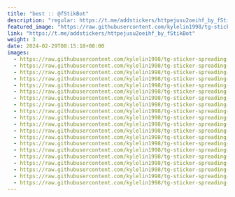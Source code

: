 ```yaml
---
title: "best :: @fStikBot"
description: "regular: https://t.me/addstickers/httpejusu2oeihf_by_fStikBot"
featured_image: "https://raw.githubusercontent.com/kylelin1998/tg-sticker-spreading-worldwide-images/main/img/d4ec2c6e-2ced-4d96-aab8-44f918a7cbe3.jpg"
link: "https://t.me/addstickers/httpejusu2oeihf_by_fStikBot"
weight: 3
date: 2024-02-29T08:15:18+08:00
images:
  - https://raw.githubusercontent.com/kylelin1998/tg-sticker-spreading-worldwide-images/main/img/d4ec2c6e-2ced-4d96-aab8-44f918a7cbe3.jpg
  - https://raw.githubusercontent.com/kylelin1998/tg-sticker-spreading-worldwide-images/main/img/8e37a3b1-a7ad-4b3d-b936-0fee7e419d2e.jpg
  - https://raw.githubusercontent.com/kylelin1998/tg-sticker-spreading-worldwide-images/main/img/79195dc6-2dcb-4002-82e2-d7e2f64d6fbf.jpg
  - https://raw.githubusercontent.com/kylelin1998/tg-sticker-spreading-worldwide-images/main/img/bd14ce2d-4188-43ab-81a6-8c813aa93dc5.jpg
  - https://raw.githubusercontent.com/kylelin1998/tg-sticker-spreading-worldwide-images/main/img/b3bbaec6-2398-4025-87c6-f532d6489c7a.jpg
  - https://raw.githubusercontent.com/kylelin1998/tg-sticker-spreading-worldwide-images/main/img/ab79c2f4-eab3-43a4-bf5e-729c6ec84fbf.jpg
  - https://raw.githubusercontent.com/kylelin1998/tg-sticker-spreading-worldwide-images/main/img/72758f07-f133-43c0-b2cd-ae0584d481c3.jpg
  - https://raw.githubusercontent.com/kylelin1998/tg-sticker-spreading-worldwide-images/main/img/d9c3d3d5-b274-47f8-8120-3a25913328ef.jpg
  - https://raw.githubusercontent.com/kylelin1998/tg-sticker-spreading-worldwide-images/main/img/7f90602c-e4b1-4c54-91ce-c9f36038339d.jpg
  - https://raw.githubusercontent.com/kylelin1998/tg-sticker-spreading-worldwide-images/main/img/2fc3c307-6330-4136-824e-65742f7a2aec.jpg
  - https://raw.githubusercontent.com/kylelin1998/tg-sticker-spreading-worldwide-images/main/img/5ac1a95e-b4f3-4b73-adcd-c7b3a8f395e2.jpg
  - https://raw.githubusercontent.com/kylelin1998/tg-sticker-spreading-worldwide-images/main/img/9ad59fa2-ef6f-4eec-9014-6f22980e6e56.jpg
  - https://raw.githubusercontent.com/kylelin1998/tg-sticker-spreading-worldwide-images/main/img/45c97013-34ce-4f53-b2e3-c2bdc0271c87.jpg
  - https://raw.githubusercontent.com/kylelin1998/tg-sticker-spreading-worldwide-images/main/img/0237970c-d1b2-49ad-8fe0-0d5dcad0acf2.jpg
  - https://raw.githubusercontent.com/kylelin1998/tg-sticker-spreading-worldwide-images/main/img/ed68192b-6c8e-45f7-b7b2-7515284ebb2a.jpg
  - https://raw.githubusercontent.com/kylelin1998/tg-sticker-spreading-worldwide-images/main/img/77dcddb3-e150-441e-bf42-4458f7b2f748.jpg
  - https://raw.githubusercontent.com/kylelin1998/tg-sticker-spreading-worldwide-images/main/img/3904ef2a-f55a-42c0-9dd6-0ad9eadc2a78.jpg
  - https://raw.githubusercontent.com/kylelin1998/tg-sticker-spreading-worldwide-images/main/img/602de0ef-cbac-4903-82b1-42b07af4a7f1.jpg
  - https://raw.githubusercontent.com/kylelin1998/tg-sticker-spreading-worldwide-images/main/img/ef2fbb31-b633-4c8c-b9f6-30d2d29e9701.jpg
  - https://raw.githubusercontent.com/kylelin1998/tg-sticker-spreading-worldwide-images/main/img/36fbedb5-eb0e-4115-a025-9a5d9733792f.jpg
---
```

